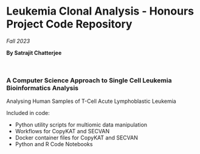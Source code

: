 # Leukemia Clonal Analysis - Honours Project Code Repository

*Fall 2023*

**By Satrajit Chatterjee**

<br />

### A Computer Science Approach to Single Cell Leukemia Bioinformatics Analysis

Analysing Human Samples of T-Cell Acute Lymphoblastic Leukemia

Included in code: 

- Python utility scripts for multiomic data manipulation
- Workflows for CopyKAT and SECVAN
- Docker container files for CopyKAT and SECVAN
- Python and R Code Notebooks
